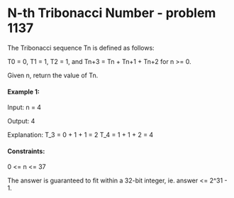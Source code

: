 # N-th Tribonacci Number - problem 1137

The Tribonacci sequence Tn is defined as follows:

T0 = 0, T1 = 1, T2 = 1, and Tn+3 = Tn + Tn+1 + Tn+2 for n >= 0.

Given n, return the value of Tn.

#### Example 1:

Input: n = 4

Output: 4

Explanation:
T_3 = 0 + 1 + 1 = 2
T_4 = 1 + 1 + 2 = 4

#### Constraints:

0 <= n <= 37

The answer is guaranteed to fit within a 32-bit integer, ie. answer <= 2^31 - 1.
